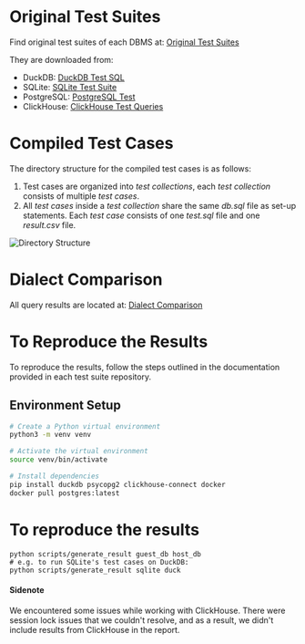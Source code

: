 # Original Test Suites

Find original test suites of each DBMS at: [Original Test Suites](https://github.com/hazelnut-99/SQL-dialects/tree/main/original-test-suites)

They are downloaded from:
- DuckDB: [DuckDB Test SQL](https://github.com/duckdb/duckdb/tree/main/test/sql)
- SQLite: [SQLite Test Suite](https://www.sqlite.org/sqllogictest/dir?ci=tip)
- PostgreSQL: [PostgreSQL Test](https://github.com/postgres/postgres/tree/master/src/test)
- ClickHouse: [ClickHouse Test Queries](https://github.com/ClickHouse/ClickHouse/tree/master/tests/queries/0_stateless)

# Compiled Test Cases

The directory structure for the compiled test cases is as follows:

1. Test cases are organized into *test collections*, each *test collection* consists of multiple *test cases*.
2. All *test cases* inside a *test collection* share the same *db.sql* file as set-up statements. Each *test case* consists of one *test.sql* file and one *result.csv* file.

![Directory Structure](https://github.com/hazelnut-99/SQL-dialects/assets/130122455/73b44a3f-681a-4793-aef6-5cd88f574712)

# Dialect Comparison

All query results are located at: [Dialect Comparison](https://github.com/hazelnut-99/SQL-dialects/tree/main/result-compare)

# To Reproduce the Results

To reproduce the results, follow the steps outlined in the documentation provided in each test suite repository.

## Environment Setup

```bash
# Create a Python virtual environment
python3 -m venv venv

# Activate the virtual environment
source venv/bin/activate

# Install dependencies
pip install duckdb psycopg2 clickhouse-connect docker
docker pull postgres:latest

```
# To reproduce the results
```
python scripts/generate_result guest_db host_db
# e.g. to run SQLite's test cases on DuckDB:
python scripts/generate_result sqlite duck
```

#### Sidenote
We encountered some issues while working with ClickHouse. There were session lock issues that we couldn't resolve, and as a result, we didn't include results from ClickHouse in the report.

